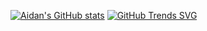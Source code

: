[![Aidan's GitHub stats](https://github-readme-stats.vercel.app/api?username=aidanbusby123)](https://github.com/anuraghazra/github-readme-stats)
[![GitHub Trends SVG](https://api.githubtrends.io/user/svg/aidanbusby123/langs)](https://githubtrends.io)
